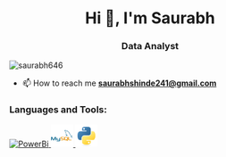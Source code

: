 <h1 align="center">Hi 👋, I'm Saurabh</h1>
<h3 align="center">Data Analyst</h3>

<p align="left"> <img src="https://komarev.com/ghpvc/?username=saurabh646&label=Profile%20views&color=0e75b6&style=flat" alt="saurabh646" /> </p>

- 📫 How to reach me **saurabhshinde241@gmail.com**

<p align="left">
</p>

<h3 align="left">Languages and Tools:</h3>
<a href="https://powerbi.microsoft.com/en-au/" target="_blank" rel="noreferrer"> <img src="https://logos-world.net/wp-content/uploads/2022/02/Microsoft-Power-BI-Symbol.png" alt="PowerBi" width="40" height="40"/> </a> 
<a href="https://www.mysql.com/" target="_blank" rel="noreferrer"> <img src="https://raw.githubusercontent.com/devicons/devicon/master/icons/mysql/mysql-original-wordmark.svg" alt="mysql" width="40" height="40"/> </a>
<a href="https://www.python.org" target="_blank" rel="noreferrer"> <img src="https://raw.githubusercontent.com/devicons/devicon/master/icons/python/python-original.svg" alt="python" width="40" height="40"/> </a>
